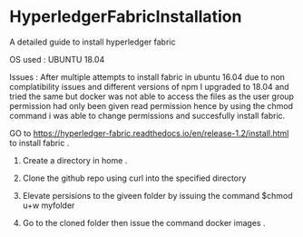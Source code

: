 # HyperledgerFabricInstallation
A detailed guide to install hyperledger fabric

OS used : UBUNTU 18.04

Issues : After multiple attempts to install fabric in ubuntu 16.04 due to non complatibility issues
and different versions of npm I upgraded to 18.04 and tried the same but docker was not able to 
access the files as the user  group permission had only been given read permission hence by using 
the chmod command i was able to change permissions and succesfully install fabric.

GO to https://hyperledger-fabric.readthedocs.io/en/release-1.2/install.html
to install fabric .


1. Create a directory in home . 

2. Clone the github repo using curl  into the specified directory

3. Elevate persisions to the giveen folder by issuing the command $chmod u+w myfolder

4. Go to the cloned folder then issue the command docker images . 


